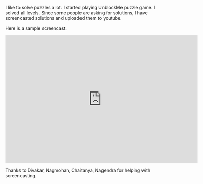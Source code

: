 <!--
.. title: Unblock Me Puzzle Solutions
.. slug: avil-page-unblock-me-all-solutions
.. date: 2013-03-21 12:12:00
.. tags:
.. 
.. description: All cheats for unblock me iOS/Andoid puzzle game.
-->


I like to solve puzzles a lot. I started playing UnblockMe puzzle game. I solved all levels. Since some people are asking for solutions, I have screencasted solutions and uploaded them to youtube.

Here is a sample screencast.

<embed width="600" height="400"
src="https://www.youtube.com/v/5qvaJPrzzk0?version=3&amp;f=user_uploads&amp;c=google-webdrive-0&amp;app=youtube_gdata"
type="application/x-shockwave-flash" allowfullscreen="true">


Thanks to Divakar, Nagmohan, Chaitanya, Nagendra for helping with screencasting.
